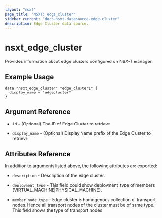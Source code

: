 ```yaml
---
layout: "nsxt"
page_title: "NSXT: edge_cluster"
sidebar_current: "docs-nsxt-datasource-edge-cluster"
description: Edge Cluster data source.
---
```


# nsxt_edge_cluster

Provides information about edge clusters configured on NSX-T manager.

## Example Usage

```
data "nsxt_edge_cluster" "edge_cluster1" {
  display_name = "edgecluster"
}
```

## Argument Reference

* `id` - (Optional) The ID of Edge Cluster to retrieve

* `display_name` - (Optional) Display Name prefix of the Edge Cluster to retrieve

## Attributes Reference

In addition to arguments listed above, the following attributes are exported:

* `description` - Description of the edge cluster.

* `deployment_type` - This field could show deployment_type of members (VIRTUAL_MACHINE|PHYSICAL_MACHINE).

* `member_node_type` - Edge cluster is homogenous collection of transport nodes. Hence all transport nodes of the cluster must be of same type. This field shows the type of transport nodes